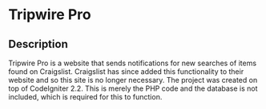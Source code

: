 # Tripwire Pro

## Description

Tripwire Pro is a website that sends notifications for new searches of items found on Craigslist. Craigslist has since added this functionality to their website and so this site is no longer necessary. The project was created on top of CodeIgniter 2.2. This is merely the PHP code and the database is not included, which is required for this to function.
